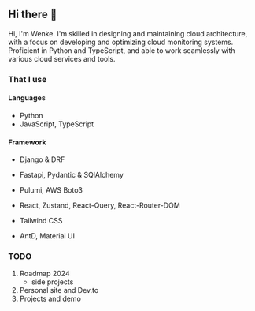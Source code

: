 ## Hi there 👋

Hi, I'm Wenke. I'm skilled in designing and maintaining cloud architecture, with a focus on developing and optimizing cloud monitoring systems. Proficient in Python and TypeScript, and able to work seamlessly with various cloud services and tools.

### That I use

#### Languages

- Python
- JavaScript, TypeScript

#### Framework

- Django & DRF
- Fastapi, Pydantic & SQlAlchemy
- Pulumi, AWS Boto3

- React, Zustand, React-Query, React-Router-DOM
- Tailwind CSS
- AntD, Material UI

### TODO

1. Roadmap 2024
   - side projects
2. Personal site and Dev.to
3. Projects and demo
